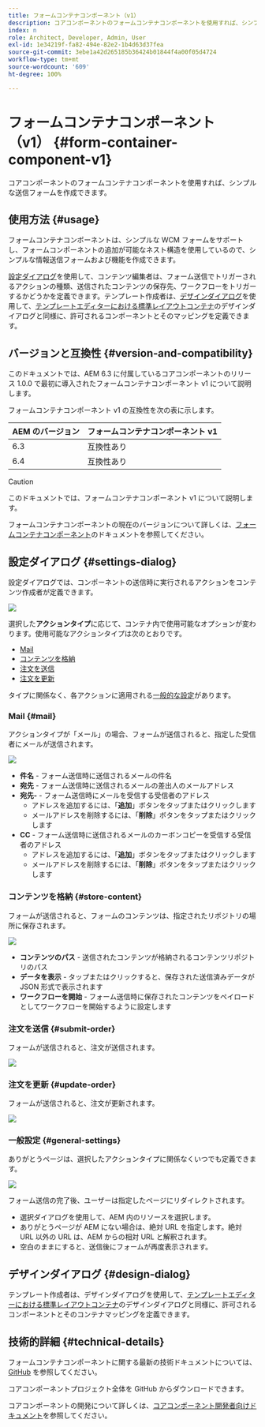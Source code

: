 ```yaml
---
title: フォームコンテナコンポーネント（v1）
description: コアコンポーネントのフォームコンテナコンポーネントを使用すれば、シンプルな送信フォームを作成できます。
index: n
role: Architect, Developer, Admin, User
exl-id: 1e34219f-fa82-494e-82e2-1b4d63d37fea
source-git-commit: 3ebe1a42d265185b36424b01844f4a00f05d4724
workflow-type: tm+mt
source-wordcount: '609'
ht-degree: 100%

---
```


# フォームコンテナコンポーネント（v1） {#form-container-component-v1}

コアコンポーネントのフォームコンテナコンポーネントを使用すれば、シンプルな送信フォームを作成できます。

## 使用方法 {#usage}

フォームコンテナコンポーネントは、シンプルな WCM フォームをサポートし、フォームコンポーネントの追加が可能なネスト構造を使用しているので、シンプルな情報送信フォームおよび機能を作成できます。

[設定ダイアログ](#settings-dialog)を使用して、コンテンツ編集者は、フォーム送信でトリガーされるアクションの種類、送信されたコンテンツの保存先、ワークフローをトリガーするかどうかを定義できます。テンプレート作成者は、[デザインダイアログ](#design-dialog)を使用して、[テンプレートエディターにおける標準レイアウトコンテナ](https://helpx.adobe.com/jp/experience-manager/6-4/sites/authoring/using/templates.html)のデザインダイアログと同様に、許可されるコンポーネントとそのマッピングを定義できます。

## バージョンと互換性 {#version-and-compatibility}

このドキュメントでは、AEM 6.3 に付属しているコアコンポーネントのリリース 1.0.0 で最初に導入されたフォームコンテナコンポーネント v1 について説明します。

フォームコンテナコンポーネント v1 の互換性を次の表に示します。

| AEM のバージョン | フォームコンテナコンポーネント v1 |
|--- |--- |
| 6.3 | 互換性あり |
| 6.4 | 互換性あり |

>[!CAUTION]
>
>このドキュメントでは、フォームコンテナコンポーネント v1 について説明します。
>
>フォームコンテナコンポーネントの現在のバージョンについて詳しくは、[フォームコンテナコンポーネント](/help/components/forms/form-container.md)のドキュメントを参照してください。

## 設定ダイアログ {#settings-dialog}

設定ダイアログでは、コンポーネントの送信時に実行されるアクションをコンテンツ作成者が定義できます。

![](/help/assets/chlimage_1.png)

選択した&#x200B;**アクションタイプ**&#x200B;に応じて、コンテナ内で使用可能なオプションが変わります。使用可能なアクションタイプは次のとおりです。

* [Mail](#mail)
* [コンテンツを格納](#store-content)
* [注文を送信](#submit-order)
* [注文を更新](#update-order)

タイプに関係なく、各アクションに適用される[一般的な設定](#general-settings)があります。

### Mail {#mail}

アクションタイプが「メール」の場合、フォームが送信されると、指定した受信者にメールが送信されます。

![](/help/assets/chlimage_1-1.png)

* **件名** - フォーム送信時に送信されるメールの件名
* **宛先** - フォーム送信時に送信されるメールの差出人のメールアドレス
* **宛先-** - フォーム送信時にメールを受信する受信者のアドレス
   * アドレスを追加するには、「**追加**」ボタンをタップまたはクリックします
   * メールアドレスを削除するには、「**削除**」ボタンをタップまたはクリックします
* **CC** - フォーム送信時に送信されるメールのカーボンコピーを受信する受信者のアドレス
   * アドレスを追加するには、「**追加**」ボタンをタップまたはクリックします
   * メールアドレスを削除するには、「**削除**」ボタンをタップまたはクリックします

### コンテンツを格納 {#store-content}

フォームが送信されると、フォームのコンテンツは、指定されたリポジトリの場所に保存されます。

![](/help/assets/chlimage_1-2.png)

* **コンテンツのパス** - 送信されたコンテンツが格納されるコンテンツリポジトリのパス
* **データを表示** - タップまたはクリックすると、保存された送信済みデータが JSON 形式で表示されます
* **ワークフローを開始** - フォーム送信時に保存されたコンテンツをペイロードとしてワークフローを開始するように設定します

### 注文を送信 {#submit-order}

フォームが送信されると、注文が送信されます。

![](/help/assets/chlimage_1-3.png)

### 注文を更新 {#update-order}

フォームが送信されると、注文が更新されます。

![](/help/assets/chlimage_1-4.png)

### 一般設定 {#general-settings}

ありがとうページは、選択したアクションタイプに関係なくいつでも定義できます。

![](/help/assets/chlimage_1-5.png)

フォーム送信の完了後、ユーザーは指定したページにリダイレクトされます。

* 選択ダイアログを使用して、AEM 内のリソースを選択します。
* ありがとうページが AEM にない場合は、絶対 URL を指定します。絶対 URL 以外の URL は、AEM からの相対 URL と解釈されます。
* 空白のままにすると、送信後にフォームが再度表示されます。

## デザインダイアログ {#design-dialog}

テンプレート作成者は、デザインダイアログを使用して、[テンプレートエディターにおける標準レイアウトコンテナ](https://helpx.adobe.com/jp/experience-manager/6-4/sites/authoring/using/templates.html#main-pars_title_1754153843)のデザインダイアログと同様に、許可されるコンポーネントとそのコンテナマッピングを定義できます。

## 技術的詳細 {#technical-details}

フォームコンテナコンポーネントに関する最新の技術ドキュメントについては、[GitHub](https://github.com/adobe/aem-core-wcm-components/tree/master/content/src/content/jcr_root/apps/core/wcm/components/form/container/v1/container) を参照してください。

コアコンポーネントプロジェクト全体を GitHub からダウンロードできます。

コアコンポーネントの開発について詳しくは、[コアコンポーネント開発者向けドキュメント](/help/developing/overview.md)を参照してください。
